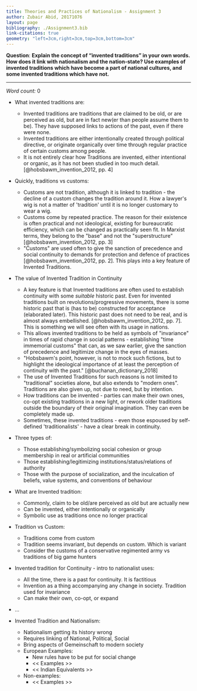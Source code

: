 ```yaml
---
title: Theories and Practices of Nationalism - Assignment 3
author: Zubair Abid, 20171076
layout: page
bibliography: ./Assignment3.bib
link-citations: true
geometry: "left=3cm,right=3cm,top=3cm,bottom=3cm"
---
```


**Question**: 
**Explain the concept of “invented traditions” in your own words. How does it 
link with nationalism and the nation-state? Use examples of invented 
traditions which have become a part of national cultures, and some invented 
traditions which have not.**

<hr>

*Word count:* 0

- What invented traditions are:
    - Invented traditions are traditions that are claimed to be old, or are 
      perceived as old, but are in fact new(er than people assume them to be).
      They have supposed links to actions of the past, even if there were none.
    - Invented traditions are either intentionally created through political
      directive, or originate organically over time through regular practice of
      certain customs among people.
    - It is not entirely clear how Traditions are invented, either intentional
      or organic, as it has not been studied in too much detail. 
      [@hobsbawm_invention_2012, pp. 4]
- Quickly, traditions vs customs:
    - Customs are not tradition, although it is linked to tradition - the
      decline of a custom changes the tradition around it. How a lawyer's wig is
      not a matter of 'tradition' until it is no longer customary to wear a wig.
    - Customs come by repeated practice. The reason for their existence is often
      practical and not ideological, existing for bureaucratic efficiency, which
      can be changed as practically seen fit. In Marxist terms, they belong to
      the "base" and not the "superstructure" [@hobsbawm_invention_2012, pp. 3]
    - "Customs" are used often to give the sanction of precedence and social
      continuity to demands for protection and defence of practices 
      [@hobsbawm_invention_2012, pp. 2]. This plays into a key feature of
      Invented Traditions.
- The value of Invented Tradition in Continuity
    - A key feature is that Invented traditions are often used to establish
      continuity with some *suitable* historic past. Even for invented 
      traditions
      built on revolutions/progressive movements, there is some historic past 
      that is (has to be) constructed for acceptance (elaborated later). This 
      historic past does not need to be real, and is almost always embellished. 
      [@hobsbawm_invention_2012, pp. 7]. This is something we will see often
      with its usage in nations.
    - This allows invented traditions to be held as symbols of "invariance" in 
      times of rapid change in social patterns - establishing "time immemorial
      customs" that can, as we saw earlier, give the sanction of precedence and 
      legitimize change in the eyes of masses.
    - "Hobsbawm's point, however, is not to mock such fictions, but to highlight 
      the ideological importance of at least the perception of continuity with 
      the past." [@buchanan_dictionary_2018]
    - The use of Invented Traditions for such reasons is not limited to
      "traditional" societies alone, but also extends to "modern ones".
      Traditions are also given up, not due to need, but by intention.
    - How traditions can be invented - parties can make their own ones, co-opt
      existing traditions in a new light, or rework older traditions outside the
      boundary of their original imagination. They can even be completely made
      up. 
    - Sometimes, these invented traditions - even those espoused by self-defined
      'traditionalists' - have a clear break in continuity.
- Three types of:
    - Those establishing/symbolizing social cohesion or group membership in real
      or artificial communities
    - Those establishing/legitimizing institutions/status/relations of
      authority
    - Those with the purpose of socialization, and the inculcation of beliefs,
      value systems, and conventions of behaviour


- What are Invented tradition:
    - Commonly, claim to be old/are perceived as old but are actually new
    - Can be invented, either intentionally or organically
    - Symbolic use as traditions once no longer practical
- Tradition vs Custom:
    - Traditions come from custom
    - Tradition seems invariant, but depends on custom. Which is variant
    - Consider the customs of a conservative regimented army vs traditions of
      big game hunters
- Invented tradition for Continuity - intro to nationalist uses:
    - All the time, there is a past for continuity. It is factitious
    - Invention as a thing accompanying any change in society. Tradition used 
      for invariance
    - Can make their own, co-opt, or expand
- ...

- Invented Tradition and Nationalism:
    - Nationalism getting its history wrong
    - Requires linking of National, Political, Social
    - Bring aspects of Gemeinschaft to modern society
    - European Examples:
        - New rules have to be put for social change
        - << Examples >>
        - << Indian Equivalents >>
    - Non-examples:
        - << Examples >>
